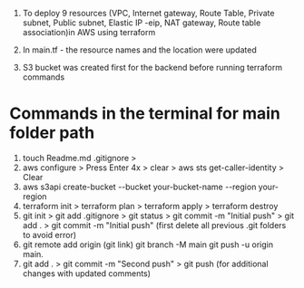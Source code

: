 1. To deploy 9 resources (VPC, Internet gateway, Route Table, Private subnet, Public subnet, Elastic IP -eip, NAT gateway, Route table association)in AWS using terraform

2. In main.tf - the resource names and the location were updated

3. S3 bucket was created first for the backend before running terraform commands

# Commands in the terminal for main folder path
1. touch Readme.md .gitignore > 
2. aws configure > Press Enter 4x > clear > aws sts get-caller-identity  > Clear
3. aws s3api create-bucket --bucket your-bucket-name --region your-region
4. terraform init > terraform plan > terraform apply > terraform destroy
5. git init > git add .gitignore > git status > git commit -m "Initial push" > git add . > git commit -m "Initial push" (first delete all previous .git folders to avoid error)
6. git remote add origin (git link) 
    git branch -M main 
    git push -u origin main. 
7. git add . > git commit -m "Second push" > git push (for additional changes with updated comments)